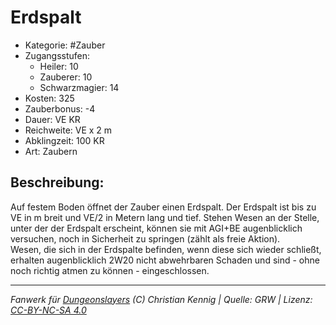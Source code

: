 # Erdspalt  
- Kategorie: #Zauber  
- Zugangsstufen:  
  - Heiler: 10  
  - Zauberer: 10  
  - Schwarzmagier: 14  
- Kosten: 325  
- Zauberbonus: -4  
- Dauer: VE KR  
- Reichweite: VE x 2 m  
- Abklingzeit: 100 KR  
- Art: Zaubern     

## Beschreibung:
Auf festem Boden öffnet der Zauber einen Erdspalt. Der Erdspalt ist bis zu VE in m breit und VE/2 in Metern lang und tief. Stehen Wesen an der Stelle, unter der der Erdspalt erscheint, können sie mit AGI+BE augenblicklich versuchen, noch in Sicherheit zu springen (zählt als freie Aktion).<br>Wesen, die sich in der Erdspalte befinden, wenn diese sich wieder schließt, erhalten augenblicklich 2W20 nicht abwehrbaren Schaden und sind - ohne noch richtig atmen zu können - eingeschlossen.


___
*Fanwerk für [Dungeonslayers](https://www.dungeonslayers.net/) (C) Christian Kennig | Quelle: GRW | Lizenz: [CC-BY-NC-SA 4.0](https://creativecommons.org/licenses/by-nc-sa/4.0/deed.de)*